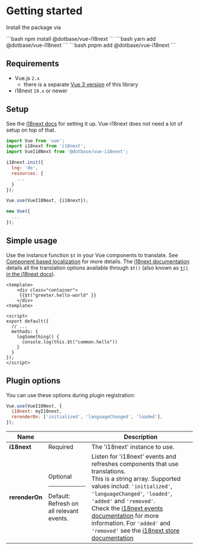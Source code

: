 # Getting started

Install the package via

<code-group>
<code-block title="npm">
```bash
npm install @dotbase/vue-i18next
``` 
</code-block>

<code-block title="yarn">
```bash
yarn add @dotbase/vue-i18next
```
</code-block>

<code-block title="pnpm">
```bash
pnpm add @dotbase/vue-i18next
```
</code-block>
</code-group>

## Requirements

- Vue.js `2.x`
    - there is a separate [Vue 3 version](https://github.com/kkuegler/vue-i18next/tree/vue-3) of this library
- i18next `19.x` or newer

## Setup

See the [i18next docs](https://www.i18next.com/overview/api#init) for setting it up. Vue-i18next does not need a lot of setup on top of that.

```javascript
import Vue from 'vue';
import i18next from 'i18next';
import VueI18Next from '@dotbase/vue-i18next';

i18next.init({
  lng: 'de',
  resources: {
    ...
  }
});

Vue.use(VueI18Next, {i18next});

new Vue({
  ...
});
```

## Simple usage
Use the instance function `$t` in your Vue components to translate. See [Component based localization](./component.md) for more details.
The [i18next documentation](https://www.i18next.com/) details all the translation options available through `$t()` (also known as [`t()` in the i18next docs](https://www.i18next.com/overview/api#t)).

```vue
<template>
    <div class="container">
     {{$t("greeter.hello-world" }}
    </div>
<template>

<script>
export default({
  // ...
  methods: {
    logSomething() {
      console.log(this.$t("common.hello"))
    }
  }
});
</script>
```

## Plugin options

You can use these options during plugin registration: 

```js
Vue.use(VueI18Next, {
  i18next: myI18next,
  rerenderOn: ['initialized', 'languageChanged', 'loaded'],
});
```

| Name | | Description |
| --- | --- | --- |
| **i18next** | Required | The 'i18next' instance to use. |
| **rerenderOn** | Optional<hr>Default: Refresh on all relevant events. | Listen for 'i18next' events and refreshes components that use translations.<br>This is a string array. Supported values includ: `'initialized'`, `'languageChanged'`, `'loaded'`, `'added'` and `'removed'`.<br>Check the [i18next events documentation](https://www.i18next.com/overview/api#events) for more information. For `'added'` and `'removed'` see the [i18next store documentation](https://www.i18next.com/overview/api#store-events) |

